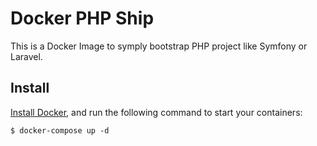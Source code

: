 # Docker PHP Ship

This is a Docker Image to symply bootstrap PHP project like Symfony or Laravel.

## Install
[Install Docker](http://docs.docker.com/engine/installation/), and run the following command to start your containers:

    $ docker-compose up -d

